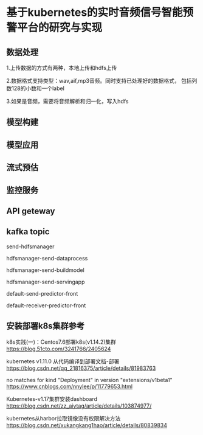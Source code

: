 基于kubernetes的实时音频信号智能预警平台的研究与实现
=

数据处理
-
  1.上传数据的方式有两种，本地上传和hdfs上传

  2.数据格式支持类型：wav,aif,mp3音频。同时支持已处理好的数据格式，
  包括列数128的小数和一个label
  
  3.如果是音频，需要将音频解析和归一化，写入hdfs


模型构建
- 

模型应用
- 

流式预估
-
监控服务
-
API geteway
-
kafka topic
-
  send-hdfsmanager
  
  hdfsmanager-send-dataprocess
  
  hdfsmanager-send-buildmodel
  
  hdfsmanager-send-servingapp
  
  default-send-predictor-front
  
  default-receiver-predictor-front



安装部署k8s集群参考
---
k8s实践(一)：Centos7.6部署k8s(v1.14.2)集群
https://blog.51cto.com/3241766/2405624

kubernetes v1.11.0 从代码编译到部署文档-部署
https://blog.csdn.net/qq_21816375/article/details/81983763

no matches for kind "Deployment" in version "extensions/v1beta1"
https://www.cnblogs.com/nnylee/p/11779653.html

Kubernetes-v1.17集群安装dashboard
https://blog.csdn.net/zz_aiytag/article/details/103874977/

kubernetes从harbor拉取镜像没有权限解决方法
https://blog.csdn.net/xukangkang1hao/article/details/80839834